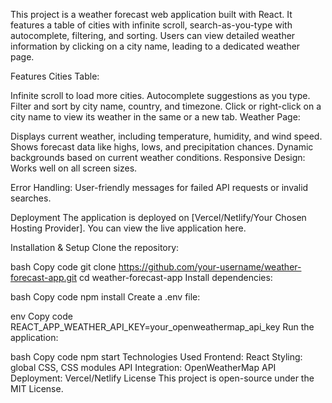This project is a weather forecast web application built with React. It features a table of cities with infinite scroll, search-as-you-type with autocomplete, filtering, and sorting. Users can view detailed weather information by clicking on a city name, leading to a dedicated weather page.

Features
Cities Table:

Infinite scroll to load more cities.
Autocomplete suggestions as you type.
Filter and sort by city name, country, and timezone.
Click or right-click on a city name to view its weather in the same or a new tab.
Weather Page:

Displays current weather, including temperature, humidity, and wind speed.
Shows forecast data like highs, lows, and precipitation chances.
Dynamic backgrounds based on current weather conditions.
Responsive Design: Works well on all screen sizes.

Error Handling: User-friendly messages for failed API requests or invalid searches.

Deployment
The application is deployed on [Vercel/Netlify/Your Chosen Hosting Provider]. You can view the live application here.

Installation & Setup
Clone the repository:

bash
Copy code
git clone https://github.com/your-username/weather-forecast-app.git
cd weather-forecast-app
Install dependencies:

bash
Copy code
npm install
Create a .env file:

env
Copy code
REACT_APP_WEATHER_API_KEY=your_openweathermap_api_key
Run the application:

bash
Copy code
npm start
Technologies Used
Frontend: React
Styling: global CSS, CSS modules
API Integration: OpenWeatherMap API
Deployment: Vercel/Netlify
License
This project is open-source under the MIT License.